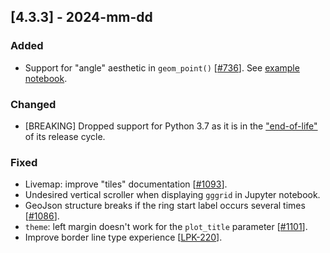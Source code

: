 ## [4.3.3] - 2024-mm-dd

### Added
- Support for "angle" aesthetic in `geom_point()` [[#736](https://github.com/JetBrains/lets-plot/issues/736)].
  See [example notebook](https://nbviewer.org/github/JetBrains/lets-plot/blob/master/docs/f-24d/geom_point_angle.ipynb).

### Changed
- [BREAKING] Dropped support for Python 3.7 as it is in the ["end-of-life"](https://devguide.python.org/versions/) of its release cycle.

### Fixed
- Livemap: improve "tiles" documentation [[#1093](https://github.com/JetBrains/lets-plot/issues/1093)].
- Undesired vertical scroller when displaying `gggrid` in Jupyter notebook.
- GeoJson structure breaks if the ring start label occurs several times [[#1086](https://github.com/JetBrains/lets-plot/issues/1086)].
- `theme`: left margin doesn't work for the `plot_title` parameter [[#1101](https://github.com/JetBrains/lets-plot/issues/1101)].
- Improve border line type experience [[LPK-220](https://github.com/JetBrains/lets-plot-kotlin/issues/220)].